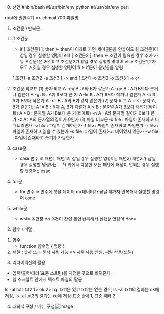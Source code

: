 0. 선언
 #!/bin/bash
 #!/usr/bin/env python
 #!/usr/bin/env perl

root에 권한주기 => chmod 700 파일명

1. 조건문 / 반복문	
 1) if 조건문
	- if [ 조건문1 ]; then <- then이 아래로 가면 세미콜론을 안붙여도 됨
		조건문1이 참일 경우 실행할 명령어
	  elif [ 조건문2 ]; then <- 조건이 필요한 경우 추가 가능
		조건문1은 거짓이고 조건문2가 참일 경우 실행할 명령어
	  else
		조건문1,2가 모두 거짓일 경우 실행할 명령어
	  fi <- if문이 끝났음을 알림

	[ 조건1 -a 조건2 -a 조건3 ] -> and
	[ 조건1 -o 조건2 -o 조건3 ] -> or
 2) 조건문 비교표
	(1) 숫자 비교
		A -eq B : A와 B가 같은가
		A -ge B : A가 B보다 크거나 같은가
		A -gt B : A가 B보다 큰 가
		A -le B : A가 B보다 작거나 같은가
		A -lt B : A가 B보다 작은가
		A -ne B : A와 B가 같지 않은가
	(2) 문자 비교
		A = B : 문자 A, B가 같은가;;
		A != B : 문자 A, B가 다른가
		A < B : 문자열 A가 B보다 작은가(바이트)
		A > B : 문자열 A가 B보다 큰 가(바이트)
		-n A : A의 문자열 길이가 0보다 큰 가
		-z A : A의 문자열의 길이가 0인가
	(3) 파일 비교문
		-d file : 파일이 존재하고 디렉토리인가
		-e file : 파일이 존재하는가
		-f file : 파일이 존재하고 파일인가
		-r file : 파일이 존재하고 읽을 수 있는가
		-s file : 파일이 존재하고 비어있지 않은가
		-w file : 파일이 존재하고 쓰기가 가능한가
 
 2) case문
	- case 변수 in
		패턴1)
			패턴1이 참일 경우 실행할 명령어;;
		패턴2)
			패턴2가 참일 경우 실행할 명령어;;
		...
		*)
			위에서 지정한 모든 패턴에 해당이 안되는 경우 실행할 명령어;;
		esac
 3) for문
	- for 변수 in 변수에 넣을 데이터
	  do
	 	데이터가 끝날 때까지 반복해서 실행할 명령어
	  done

 4) while문
	- while 조건문
	  do
		조건이 참인 동안 반복해서 실행할 명령어
	  done

2. 함수 / 배열

 1) 함수
	- function 함수명 {
		명령
	  }
 2) 배열 : 숫자 또는 문자 사용 가능 => 자주 사용 안함, 파일 사용(느림)

3. 리다이렉션의 활용

 - 입력/출력/에러(표준 스트림)를 지정한 곳으로 바꿔준다
 - 쉘 스크립트 안에서 텍스트 파일의 활용

 ls -al txt1 txt2 1> ok 2> ng
:txt1은 있고 txt2는 없는 경우, ls -al txt1의 결과는 ok에 저장, ls -al txt2의 결과는 ng에 저장
표준 출력 1, 표준 에러 2

4. 대화식 구성 / 메뉴 구성
![image](https://user-images.githubusercontent.com/85976426/144037601-e490ac82-d435-499c-a15f-6f78c8627fd8.png)
